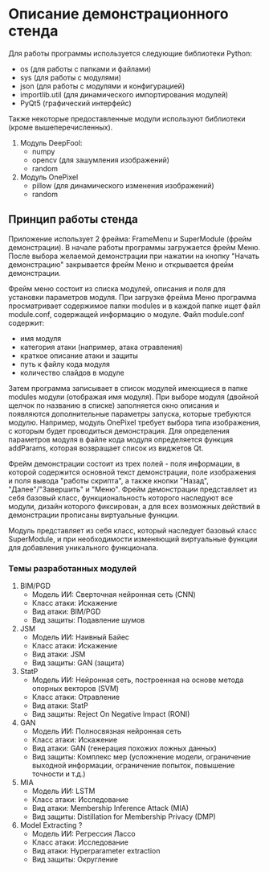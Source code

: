 # Описание демонстрационного стенда
Для работы программы используется следующие библиотеки Python:
- os (для работы с папками и файлами)
- sys (для работы с модулями)
- json (для работы с модулями и конфигурацией)
- importlib.util (для динамического импортирования модулей)
- PyQt5 (графический интерфейс)

Также некоторые предоставленные модули используют библиотеки (кроме вышеперечисленных).
1. Модуль DeepFool:
    - numpy
    - opencv (для зашумления изображений)
    - random
2. Модуль OnePixel
    - pillow (для динамического изменения изображений)
    - random

## Принцип работы стенда
Приложение использует 2 фрейма: FrameMenu и SuperModule (фрейм демонстрации). В начале работы программы загружается фрейм Меню. После выбора желаемой демонстрации при нажатии на кнопку "Начать демонстрацию" закрывается фрейм Меню и открывается фрейм демонстрации. 

Фрейм меню состоит из списка модулей, описания и поля для установки параметров модуля. При загрузке фрейма Меню программа просматривает содержимое папки modules и в каждой папке ищет файл module.conf, содержащей информацию о модуле. Файл module.conf содержит:
- имя модуля
- категория атаки (например, атака отравления)
- краткое описание атаки и защиты
- путь к файлу кода модуля
- количество слайдов в модуле

Затем программа записывает в список модулей имеющиеся в папке modules модули (отображая имя модуля). При выборе модуля (двойной щелчок по названию в списке) заполняется окно описания и появляются дополнительные параметры запуска, которые требуются модулю. Например, модуль OnePixel требует выбора типа изображения, с которым будет проводиться демонстрация. Для определения параметров модуля в файле кода модуля определяется функция addParams, которая возвращает список из виджетов Qt. 

Фрейм демонстрации состоит из трех полей - поля информации, в которой содержится основной текст демонстрации, поле изображения и поля вывода "работы скрипта", а также кнопки "Назад", "Далее"/"Завершить" и "Меню". Фрейм демонстрации представляет из себя базовый класс, функциональность которого наследуют все модули, дизайн которого фиксирован, а для всех возможных действий в демонстрации прописаны виртуальные функции.

Модуль представляет из себя класс, который наследует базовый класс SuperModule, и при необходимости изменяющий виртуальные функции для добавления уникального функционала. 

### Темы разработанных модулей
1. BIM/PGD
    - Модель ИИ:  Сверточная нейронная сеть (CNN)
    - Класс атаки: Искажение
    - Вид атаки: BIM/PGD
    - Вид защиты: Подавление шумов
2. JSM
    - Модель ИИ: Наивный Байес
    - Класс атаки: Искажение
    - Вид атаки: JSM
    - Вид защиты: GAN (защита)
3. StatP
    - Модель ИИ: Нейронная сеть, построенная на основе метода опорных векторов (SVM) 
    - Класс атаки: Отравление
    - Вид атаки: StatP
    - Вид защиты: Reject On Negative Impact (RONI)
4. GAN 
    - Модель ИИ: Полносвязная нейронная сеть
    - Класс атаки: Искажение
    - Вид атаки: GAN (генерация похожих ложных данных)
    - Вид защиты: Комплекс мер (усложнение модели, ограничение выходной информации, ограничение попыток, повышение точности и т.д.)
5. MIA
    - Модель ИИ: LSTM
    - Класс атаки: Исследование
    - Вид атаки: Membership Inference Attack (MIA)
    - Вид защиты: Distillation for Membership Privacy (DMP)
6. Model Extracting ?
    - Модель ИИ: Регрессия Лассо
    - Класс атаки: Исследование
    - Вид атаки: Hyperparameter extraction 
    - Вид защиты: Округление